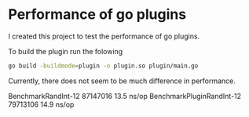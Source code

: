 # Performance of go plugins

I created this project to test the performance of go plugins.

To build the plugin run the folowing
```bash
go build -buildmode=plugin -o plugin.so plugin/main.go
```

Currently, there does not seem to be much difference in performance.

BenchmarkRandInt-12             87147016                13.5 ns/op
BenchmarkPluginRandInt-12       79713106                14.9 ns/op